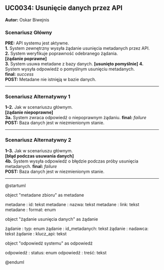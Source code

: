 ## UC0034: Usunięcie danych przez API

**Autor:** Oskar Biwejnis

### **Scenariusz Główny**

**PRE:** API systemu jest aktywne.  
**1\.** System zewnętrzny wysyła żądanie usunięcia metadanych przez API.  
**2.** System weryfikuje poprawność odebranego żądania.  
**[żądanie poprawne]**  
**3.** System usuwa metadane z bazy danych.
**[usunięto pomyślnie]**
**4.** System wysyła odpowiedź o pomyślnym usunięciu metadanych.  
**final:** *success*  
**POST:** Metadane nie istnięją w bazie danych.

---

### **Scenariusz Alternatywny 1**

**1–2\.** Jak w scenariuszu głównym.  
**[żądanie niepoprawne]**  
**3a.** System zwraca odpowiedź o niepoprawnym żądaniu. 
**final:** *failure*    
**POST:** Baza danych jest w niezmienionym stanie.

---

### **Scenariusz Alternatywny 2**
**1–3\.** Jak w scenariuszu głównym.    
**[błąd podczas usuwania danych]**  
**4b.** System wysyła odpowiedź o błędzie podczas próby usunięcia metadanych.
**final:** *failure*    
**POST:** Baza danych jest w niezmienionym stanie.  

---
@startuml

object "metadane zbioru" as metadane

metadane : id: tekst
metadane : nazwa: tekst
metadane : link: tekst
metadane : format: enum

object "żądanie usunięcia danych" as żądanie

żądanie : typ: enum
żądanie : id_metadanych: tekst
żądanie : nadawca: tekst
żądanie : klucz_api: tekst

object "odpowiedź systemu" as odpowiedź

odpowiedź : status: enum
odpowiedź : treść: tekst


@enduml